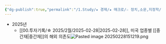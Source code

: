 ```yaml
---
{"dg-publish":true,"permalink":"/1.Study/★ 경제/★ 매크로/☆ 정치,소문,지정학/무역전쟁/","created":"2025-02-28T15:11:52.512+09:00","updated":"2025-06-03T20:07:19.873+09:00"}
---
```



- 2025년
	- [[00.투자기록/☆ 2025/2월/2025-02-28\|2025-02-28]], 미국 업종별 [[중간재\|중간재]]의 해외 의존도![Pasted image 20250228151219.png](/img/user/attachments/Pasted%20image%2020250228151219.png)
